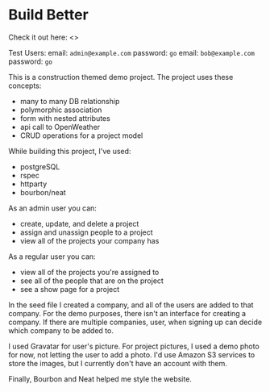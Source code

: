# Build Better

Check it out here: <>

Test Users:
email: `admin@example.com` password: `go`
email: `bob@example.com` password: `go`

This is a construction themed demo project. The project uses these concepts:
- many to many DB relationship
- polymorphic association
- form with nested attributes
- api call to OpenWeather
- CRUD operations for a project model

While building this project, I've used:
- postgreSQL
- rspec
- httparty
- bourbon/neat

As an admin user you can:
- create, update, and delete a project
- assign and unassign people to a project
- view all of the projects your company has

As a regular user you can:
- view all of the projects you're assigned to
- see all of the people that are on the project
- see a show page for a project

In the seed file I created a company, and all of the users are added to that
company. For the demo purposes, there isn't an interface for creating a company.
If there are multiple companies, user, when signing up can decide which company
to be added to.

I used Gravatar for user's picture. For project pictures, I used a demo
photo for now, not letting the user to add a photo. I'd use Amazon S3 services
to store the images, but I currently don't have an account with them.

Finally, Bourbon and Neat helped me style the website.
